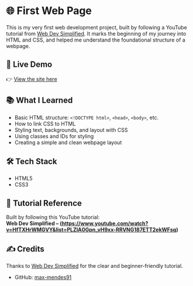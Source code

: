 # 🌐 First Web Page

This is my very first web development project, built by following a YouTube tutorial from [Web Dev Simplified](https://www.youtube.com/c/WebDevSimplified). It marks the beginning of my journey into HTML and CSS, and helped me understand the foundational structure of a webpage.

## 🚀 Live Demo

👉 [View the site here](https://max-mendes91.github.io/FirstWebPage/)

## 📚 What I Learned

- Basic HTML structure: `<!DOCTYPE html>`, `<head>`, `<body>`, etc.
- How to link CSS to HTML
- Styling text, backgrounds, and layout with CSS
- Using classes and IDs for styling
- Creating a simple and clean webpage layout

## 🛠️ Tech Stack

- HTML5
- CSS3


## 🎥 Tutorial Reference

Built by following this YouTube tutorial:  
**Web Dev Simplified – (https://www.youtube.com/watch?v=HfTXHrWMGVY&list=PLZlA0Gpn_vH9xx-RRVNG187ETT2ekWFsq)**

## ✍️ Credits

Thanks to [Web Dev Simplified](https://www.youtube.com/@WebDevSimplified) for the clear and beginner-friendly tutorial.


- GitHub: [max-mendes91](https://github.com/max-mendes91)


